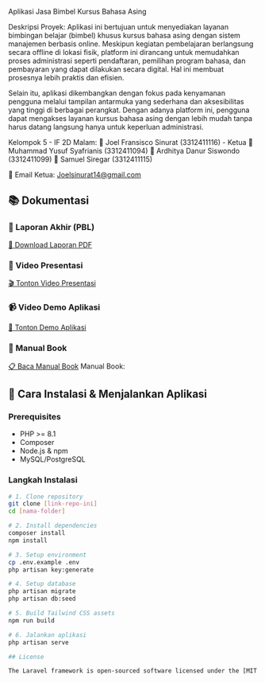 Aplikasi Jasa Bimbel Kursus Bahasa Asing

Deskripsi Proyek:
Aplikasi ini bertujuan untuk menyediakan layanan bimbingan belajar (bimbel) khusus kursus bahasa asing dengan sistem manajemen berbasis online. Meskipun kegiatan pembelajaran berlangsung secara offline di lokasi fisik, platform ini dirancang untuk memudahkan proses administrasi seperti pendaftaran, pemilihan program bahasa, dan pembayaran yang dapat dilakukan secara digital. Hal ini membuat prosesnya lebih praktis dan efisien.

Selain itu, aplikasi dikembangkan dengan fokus pada kenyamanan pengguna melalui tampilan antarmuka yang sederhana dan aksesibilitas yang tinggi di berbagai perangkat. Dengan adanya platform ini, pengguna dapat mengakses layanan kursus bahasa asing dengan lebih mudah tanpa harus datang langsung hanya untuk keperluan administrasi.

Kelompok 5 - IF 2D Malam:
👤 Joel Fransisco Sinurat (3312411116) - Ketua
👤 Muhammad Yusuf Syafrianis (3312411094)
👤 Ardhitya Danur Siswondo (3312411099)
👤 Samuel Siregar (3312411115)

📧 Email Ketua: Joelsinurat14@gmail.com

## 📚 Dokumentasi

### 📄 Laporan Akhir (PBL)
[📁 Download Laporan PDF](https://github.com/user-attachments/files/21327295/LaporanPBL_Kelompok5_AplikasiJasaBimbelKursusBahasaAsing.pdf)

### 🎥 Video Presentasi
[🎬 Tonton Video Presentasi](https://youtu.be/s0ZRCXyb614)

### 📹 Video Demo Aplikasi  
[📱 Tonton Demo Aplikasi](https://youtu.be/XuuKs1fdpLo)

### 📖 Manual Book
[📋 Baca Manual Book](link-manual-book-disini)
Manual Book: 

## 🚀 Cara Instalasi & Menjalankan Aplikasi

### Prerequisites
- PHP >= 8.1
- Composer
- Node.js & npm
- MySQL/PostgreSQL

### Langkah Instalasi
```bash
# 1. Clone repository
git clone [link-repo-ini]
cd [nama-folder]

# 2. Install dependencies
composer install
npm install

# 3. Setup environment
cp .env.example .env
php artisan key:generate

# 4. Setup database
php artisan migrate
php artisan db:seed

# 5. Build Tailwind CSS assets
npm run build

# 6. Jalankan aplikasi
php artisan serve

## License

The Laravel framework is open-sourced software licensed under the [MIT license](https://opensource.org/licenses/MIT).
